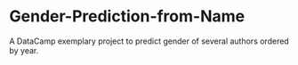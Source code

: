# Gender-Prediction-from-Name
A DataCamp exemplary project to predict gender of several authors ordered by year.
